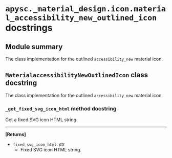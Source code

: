 # `apysc._material_design.icon.material_accessibility_new_outlined_icon` docstrings

## Module summary

The class implementation for the outlined `accessibility_new` material icon.

## `MaterialaccessibilityNewOutlinedIcon` class docstring

The class implementation for the outlined `accessibility_new` material icon.

### `_get_fixed_svg_icon_html` method docstring

Get a fixed SVG icon HTML string.<hr>

**[Returns]**

- `fixed_svg_icon_html`: str
  - Fixed SVG icon HTML string.